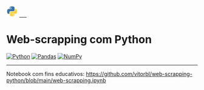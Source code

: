 <img src="/imgs/python-logo.svg" alt="python logo" width="30px"/>
___

# Web-scrapping com Python

[![Python](https://img.shields.io/badge/python-3670A0?style=for-the-badge&logo=python&logoColor=ffdd54)](https://www.python.org/)
[![Pandas](https://img.shields.io/badge/pandas-%23150458.svg?style=for-the-badge&logo=pandas&logoColor=white)](https://pandas.pydata.org/docs/)
[![NumPy](https://img.shields.io/badge/numpy-%23013243.svg?style=for-the-badge&logo=numpy&logoColor=white)](https://numpy.org/doc/)

___

Notebook com fins educativos:
https://github.com/vitorbl/web-scrapping-python/blob/main/web-scrapping.ipynb

